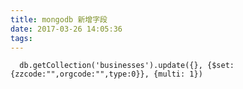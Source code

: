 ```yaml
---
title: mongodb 新增字段
date: 2017-03-26 14:05:36
tags:
---
```


      db.getCollection('businesses').update({}, {$set: {zzcode:"",orgcode:"",type:0}}, {multi: 1})
